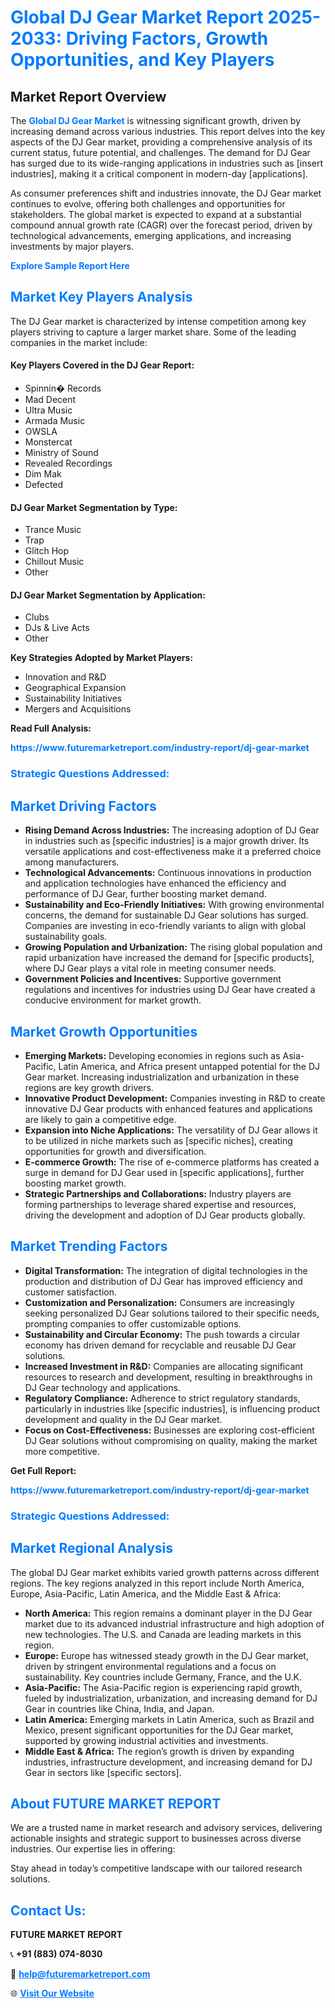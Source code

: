 <h1 style="color: #007BFF;">Global DJ Gear Market Report 2025-2033: Driving Factors, Growth Opportunities, and Key Players</h1>

<section id="overview">
<h2>Market Report Overview</h2>
<p>The <a href="https://www.futuremarketreport.com/industry-report/dj-gear-market" style="color: #007BFF; text-decoration: none;"><strong>Global DJ Gear Market</strong></a> is witnessing significant growth, driven by increasing demand across various industries. This report delves into the key aspects of the DJ Gear market, providing a comprehensive analysis of its current status, future potential, and challenges. The demand for DJ Gear has surged due to its wide-ranging applications in industries such as [insert industries], making it a critical component in modern-day [applications].</p>
<p>As consumer preferences shift and industries innovate, the DJ Gear market continues to evolve, offering both challenges and opportunities for stakeholders. The global market is expected to expand at a substantial compound annual growth rate (CAGR) over the forecast period, driven by technological advancements, emerging applications, and increasing investments by major players.</p>
</section>

<section id="overview">
<p><a href="https://www.futuremarketreport.com/request-sample/reportId=33885" style="color: #007BFF; text-decoration: none;"><strong>Explore Sample Report Here</strong></a></p>
</section>

<section id="key-players">
<h2 style="color: #007BFF;">Market Key Players Analysis</h2>
<p>The DJ Gear market is characterized by intense competition among key players striving to capture a larger market share. Some of the leading companies in the market include:</p>
<h4>Key Players Covered in the DJ Gear Report:</h4>
<ul><li>Spinnin� Records</li><li>Mad Decent</li><li>Ultra Music</li><li>Armada Music</li><li>OWSLA</li><li>Monstercat</li><li>Ministry of Sound</li><li>Revealed Recordings</li><li>Dim Mak</li><li>Defected</li></ul>
<h4>DJ Gear Market Segmentation by Type:</h4>
<ul><li>Trance Music</li><li>Trap</li><li>Glitch Hop</li><li>Chillout Music</li><li>Other</li></ul>

<h4>DJ Gear Market Segmentation by Application:</h4>
<ul><li>Clubs</li><li>DJs &amp; Live Acts</li><li>Other</li></ul>
<p><strong>Key Strategies Adopted by Market Players:</strong></p>
<ul>
<li>Innovation and R&D</li>
<li>Geographical Expansion</li>
<li>Sustainability Initiatives</li>
<li>Mergers and Acquisitions</li>
</ul>
</section>

<section>
<p><strong>Read Full Analysis: </strong></p><a href="https://www.futuremarketreport.com/industry-report/dj-gear-market" style="color: #007BFF; text-decoration: none;"><strong>https://www.futuremarketreport.com/industry-report/dj-gear-market</strong></a>
<h3 style="color: #007BFF;">Strategic Questions Addressed:</h3>
</section>

<section id="driving-factors">
<h2 style="color: #007BFF;">Market Driving Factors</h2>
<ul>
<li><strong>Rising Demand Across Industries:</strong> The increasing adoption of DJ Gear in industries such as [specific industries] is a major growth driver. Its versatile applications and cost-effectiveness make it a preferred choice among manufacturers.</li>
<li><strong>Technological Advancements:</strong> Continuous innovations in production and application technologies have enhanced the efficiency and performance of DJ Gear, further boosting market demand.</li>
<li><strong>Sustainability and Eco-Friendly Initiatives:</strong> With growing environmental concerns, the demand for sustainable DJ Gear solutions has surged. Companies are investing in eco-friendly variants to align with global sustainability goals.</li>
<li><strong>Growing Population and Urbanization:</strong> The rising global population and rapid urbanization have increased the demand for [specific products], where DJ Gear plays a vital role in meeting consumer needs.</li>
<li><strong>Government Policies and Incentives:</strong> Supportive government regulations and incentives for industries using DJ Gear have created a conducive environment for market growth.</li>
</ul>
</section>

<section id="growth-opportunities">
<h2 style="color: #007BFF;">Market Growth Opportunities</h2>
<ul>
<li><strong>Emerging Markets:</strong> Developing economies in regions such as Asia-Pacific, Latin America, and Africa present untapped potential for the DJ Gear market. Increasing industrialization and urbanization in these regions are key growth drivers.</li>
<li><strong>Innovative Product Development:</strong> Companies investing in R&D to create innovative DJ Gear products with enhanced features and applications are likely to gain a competitive edge.</li>
<li><strong>Expansion into Niche Applications:</strong> The versatility of DJ Gear allows it to be utilized in niche markets such as [specific niches], creating opportunities for growth and diversification.</li>
<li><strong>E-commerce Growth:</strong> The rise of e-commerce platforms has created a surge in demand for DJ Gear used in [specific applications], further boosting market growth.</li>
<li><strong>Strategic Partnerships and Collaborations:</strong> Industry players are forming partnerships to leverage shared expertise and resources, driving the development and adoption of DJ Gear products globally.</li>
</ul>
</section>

<section id="trending-factors">
<h2 style="color: #007BFF;">Market Trending Factors</h2>
<ul>
<li><strong>Digital Transformation:</strong> The integration of digital technologies in the production and distribution of DJ Gear has improved efficiency and customer satisfaction.</li>
<li><strong>Customization and Personalization:</strong> Consumers are increasingly seeking personalized DJ Gear solutions tailored to their specific needs, prompting companies to offer customizable options.</li>
<li><strong>Sustainability and Circular Economy:</strong> The push towards a circular economy has driven demand for recyclable and reusable DJ Gear solutions.</li>
<li><strong>Increased Investment in R&D:</strong> Companies are allocating significant resources to research and development, resulting in breakthroughs in DJ Gear technology and applications.</li>
<li><strong>Regulatory Compliance:</strong> Adherence to strict regulatory standards, particularly in industries like [specific industries], is influencing product development and quality in the DJ Gear market.</li>
<li><strong>Focus on Cost-Effectiveness:</strong> Businesses are exploring cost-efficient DJ Gear solutions without compromising on quality, making the market more competitive.</li>
</ul>
</section>

<section>
<p><strong>Get Full Report: </strong></p><a href="https://www.futuremarketreport.com/industry-report/dj-gear-market" style="color: #007BFF; text-decoration: none;"><strong>https://www.futuremarketreport.com/industry-report/dj-gear-market</strong></a>
<h3 style="color: #007BFF;">Strategic Questions Addressed:</h3>
</section>


<section id="regional-analysis">
<h2 style="color: #007BFF;">Market Regional Analysis</h2>
<p>The global DJ Gear market exhibits varied growth patterns across different regions. The key regions analyzed in this report include North America, Europe, Asia-Pacific, Latin America, and the Middle East & Africa:</p>
<ul>
<li><strong>North America:</strong> This region remains a dominant player in the DJ Gear market due to its advanced industrial infrastructure and high adoption of new technologies. The U.S. and Canada are leading markets in this region.</li>
<li><strong>Europe:</strong> Europe has witnessed steady growth in the DJ Gear market, driven by stringent environmental regulations and a focus on sustainability. Key countries include Germany, France, and the U.K.</li>
<li><strong>Asia-Pacific:</strong> The Asia-Pacific region is experiencing rapid growth, fueled by industrialization, urbanization, and increasing demand for DJ Gear in countries like China, India, and Japan.</li>
<li><strong>Latin America:</strong> Emerging markets in Latin America, such as Brazil and Mexico, present significant opportunities for the DJ Gear market, supported by growing industrial activities and investments.</li>
<li><strong>Middle East & Africa:</strong> The region’s growth is driven by expanding industries, infrastructure development, and increasing demand for DJ Gear in sectors like [specific sectors].</li>
</ul>
</section>

<footer>
<h2 style="color: #007BFF;">About FUTURE MARKET REPORT</h2>
<p>We are a trusted name in market research and advisory services, delivering actionable insights and strategic support to businesses across diverse industries. Our expertise lies in offering:</p>

<p>Stay ahead in today’s competitive landscape with our tailored research solutions.</p>

<h2 style="color: #007BFF;">Contact Us:</h2>
<p><strong>FUTURE MARKET REPORT</strong></p>
<p>📞 <strong>+91 (883) 074-8030</strong></p>
<p>📧 <strong><a href="mailto:help@futuremarketreport.com" style="color: #007BFF;">help@futuremarketreport.com</a></strong></p>
<p>🌐 <strong><a href="https://www.futuremarketreport.com/" style="color: #007BFF;">Visit Our Website</a></strong></p>
</footer>